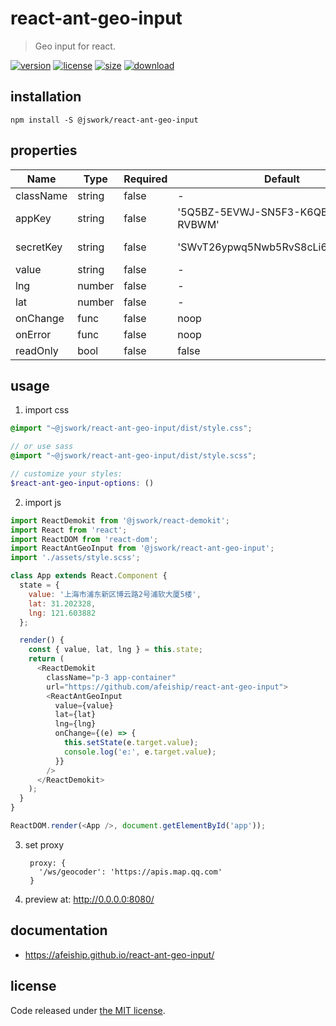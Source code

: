 # react-ant-geo-input
> Geo input for react.

[![version][version-image]][version-url]
[![license][license-image]][license-url]
[![size][size-image]][size-url]
[![download][download-image]][download-url]

## installation
```shell
npm install -S @jswork/react-ant-geo-input
```

## properties
| Name      | Type   | Required | Default                               | Description                                                       |
| --------- | ------ | -------- | ------------------------------------- | ----------------------------------------------------------------- |
| className | string | false    | -                                     | The extended className for component.                             |
| appKey    | string | false    | '5Q5BZ-5EVWJ-SN5F3-K6QBZ-B3FAO-RVBWM' | The map appKey from `https://apis.map.qq.com/`.                   |
| secretKey | string | false    | 'SWvT26ypwq5Nwb5RvS8cLi6NSoH8HlJX'    | SecretKey from `https://lbs.qq.com/dev/console/application/mine`. |
| value     | string | false    | -                                     | The changed value.                                                |
| lng       | number | false    | -                                     | The longtitude of the address.                                    |
| lat       | number | false    | -                                     | The latitude of the address.                                      |
| onChange  | func   | false    | noop                                  | The change handler.                                               |
| onError   | func   | false    | noop                                  | The handler when has error caught.                                |
| readOnly  | bool   | false    | false                                 | If lat/lng should be editalbe.                                    |


## usage
1. import css
  ```scss
  @import "~@jswork/react-ant-geo-input/dist/style.css";

  // or use sass
  @import "~@jswork/react-ant-geo-input/dist/style.scss";

  // customize your styles:
  $react-ant-geo-input-options: ()
  ```
2. import js
  ```js
  import ReactDemokit from '@jswork/react-demokit';
  import React from 'react';
  import ReactDOM from 'react-dom';
  import ReactAntGeoInput from '@jswork/react-ant-geo-input';
  import './assets/style.scss';

  class App extends React.Component {
    state = {
      value: '上海市浦东新区博云路2号浦软大厦5楼',
      lat: 31.202328,
      lng: 121.603882
    };

    render() {
      const { value, lat, lng } = this.state;
      return (
        <ReactDemokit
          className="p-3 app-container"
          url="https://github.com/afeiship/react-ant-geo-input">
          <ReactAntGeoInput
            value={value}
            lat={lat}
            lng={lng}
            onChange={(e) => {
              this.setState(e.target.value);
              console.log('e:', e.target.value);
            }}
          />
        </ReactDemokit>
      );
    }
  }

  ReactDOM.render(<App />, document.getElementById('app'));

  ```
3. set proxy
   ```nginx
    proxy: {
      '/ws/geocoder': 'https://apis.map.qq.com'
    }
   ```
4. preview at: http://0.0.0.0:8080/

## documentation
- https://afeiship.github.io/react-ant-geo-input/


## license
Code released under [the MIT license](https://github.com/afeiship/react-ant-geo-input/blob/master/LICENSE.txt).

[version-image]: https://img.shields.io/npm/v/@jswork/react-ant-geo-input
[version-url]: https://npmjs.org/package/@jswork/react-ant-geo-input

[license-image]: https://img.shields.io/npm/l/@jswork/react-ant-geo-input
[license-url]: https://github.com/afeiship/react-ant-geo-input/blob/master/LICENSE.txt

[size-image]: https://img.shields.io/bundlephobia/minzip/@jswork/react-ant-geo-input
[size-url]: https://github.com/afeiship/react-ant-geo-input/blob/master/dist/react-ant-geo-input.min.js

[download-image]: https://img.shields.io/npm/dm/@jswork/react-ant-geo-input
[download-url]: https://www.npmjs.com/package/@jswork/react-ant-geo-input

